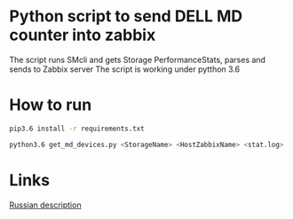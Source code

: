 # Python script to send DELL MD counter into zabbix

The script runs SMcli and gets Storage PerformanceStats, parses and sends to Zabbix server
The script is working under pytthon 3.6

# How to run
```bash
pip3.6 install -r requirements.txt

python3.6 get_md_devices.py <StorageName> <HostZabbixName> <stat.log>
```


# Links
[ Russian description ]( https://otus.ru/nest/post/13/ )

